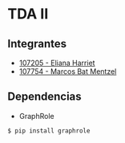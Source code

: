 # TDA II
## Integrantes
- [107205 - Eliana Harriet](https://github.com/ElianaHarriet)
- [107754 - Marcos Bat Mentzel](https://github.com/marcosbatm)

## Dependencias
- GraphRole
```bash
$ pip install graphrole
```
